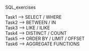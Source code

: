 SQL_exercises

Task1 --> SELECT / WHERE
<br>
Task2 --> BETWEEN / IN
<br>
Task3 --> LIKE / ILIKE
<br>
Task4 --> DISTINCT / COUNT
<br>
Task5 --> ORDER BY  / LIMIT / OFFSET
<br>
Task6 --> AGGREGATE FUNCTIONS
<br>
